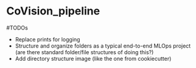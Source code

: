 # CoVision_pipeline


#TODOs

* Replace prints for logging
* Structure and organize folders as a typical end-to-end MLOps project (are there standard folder/file structures of doing this?)
* Add directory structure image (like the one from cookiecutter)